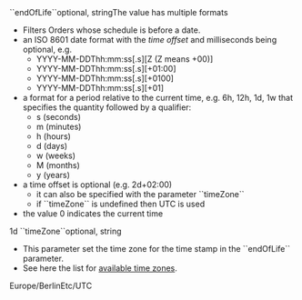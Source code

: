 <tr><td>``endOfLife``</td><td>optional, string</td><td>The value has multiple formats
<ul>
<li>Filters Orders whose schedule is before a date.</li>
<li>an ISO 8601 date format with the <i>time offset</i> and milliseconds being optional, e.g.
  <ul>
    <li>YYYY-MM-DDThh:mm:ss[.s][Z (Z means +00)]</li>
    <li>YYYY-MM-DDThh:mm:ss[.s][+01:00]</li>
    <li>YYYY-MM-DDThh:mm:ss[.s][+0100]</li>
    <li>YYYY-MM-DDThh:mm:ss[.s][+01]</li>
  </ul>
</li>
<li>a format for a period relative to the current time, e.g. 6h, 12h, 1d, 1w that specifies the quantity followed by a qualifier:
  <ul>
    <li>s (seconds)</li>
    <li>m (minutes)</li>
    <li>h (hours)</li>
    <li>d (days)</li>
    <li>w (weeks)</li>
    <li>M (months)</li>
    <li>y (years)</li>
  </ul>
</li>
<li>a time offset is optional (e.g. 2d+02:00)
  <ul>
    <li>it can also be specified with the parameter ``timeZone``</li>
    <li>if ``timeZone`` is undefined then UTC is used</li>
  </ul>
</li>
<li>the value 0 indicates the current time</li>
</ul>
</td><td>1d</td><td></td></tr>
<tr><td>``timeZone``</td><td>optional, string</td><td><ul>
       <li>This parameter set the time zone for the time stamp in the ``endOfLife`` parameter.</li>
       <li>See here the list for <a href="https://en.wikipedia.org/wiki/List_of_tz_database_time_zones" target="wiki">available time zones</a>.</li>
    </ul></td><td>Europe/Berlin</td><td>Etc/UTC</td>
</tr>
    